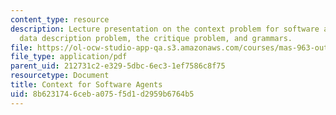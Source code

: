 ```yaml
---
content_type: resource
description: Lecture presentation on the context problem for software agents, the
  data description problem, the critique problem, and grammars.
file: https://ol-ocw-studio-app-qa.s3.amazonaws.com/courses/mas-963-out-of-context-a-course-on-computer-systems-that-adapt-to-and-learn-from-context-fall-2001/8b6231746ceba075f5d1d2959b6764b5_sld0011.pdf
file_type: application/pdf
parent_uid: 212731c2-e329-5dbc-6ec3-1ef7586c8f75
resourcetype: Document
title: Context for Software Agents
uid: 8b623174-6ceb-a075-f5d1-d2959b6764b5
---
```

